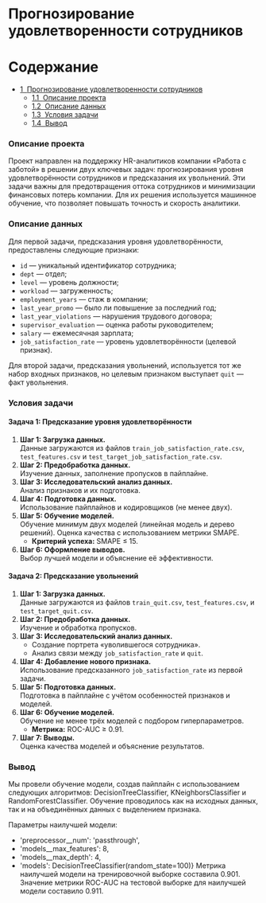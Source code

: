 # Прогнозирование удовлетворенности сотрудников
<h1>Содержание<span class="tocSkip"></span></h1>
<div class="toc"><ul class="toc-item"><li><span><a href="#Прогнозирование-удовлетворенности-сотрудников" data-toc-modified-id="Прогнозирование-удовлетворенности-сотрудников"><span class="toc-item-num">1&nbsp;&nbsp;</span>Прогнозирование удовлетворенности сотрудников</a></span><ul class="toc-item"><li><span><a href="#Описание-проекта" data-toc-modified-id="Описание-проекта-1.1"><span class="toc-item-num">1.1&nbsp;&nbsp;</span>Описание проекта</a></span></li><li><span><a href="#Описание-данных" data-toc-modified-id="Описание-данных-1.2"><span class="toc-item-num">1.2&nbsp;&nbsp;</span>Описание данных</a></span></li><li><span><a href="#Условия-задачи" data-toc-modified-id="Условия-задачи-1.3"><span class="toc-item-num">1.3&nbsp;&nbsp;</span>Условия задачи</a></span></li><li><span><a href="#Вывод" data-toc-modified-id="Вывод-1.4"><span class="toc-item-num">1.4&nbsp;&nbsp;</span>Вывод</a></span></li></ul></li></ul></div>









### Описание проекта

Проект направлен на поддержку HR-аналитиков компании «Работа с заботой» в решении двух ключевых задач: прогнозирования уровня удовлетворённости сотрудников и предсказания их увольнений. Эти задачи важны для предотвращения оттока сотрудников и минимизации финансовых потерь компании. Для их решения используется машинное обучение, что позволяет повышать точность и скорость аналитики.

### Описание данных

Для первой задачи, предсказания уровня удовлетворённости, предоставлены следующие признаки:  
- `id` — уникальный идентификатор сотрудника;  
- `dept` — отдел;  
- `level` — уровень должности;  
- `workload` — загруженность;  
- `employment_years` — стаж в компании;  
- `last_year_promo` — было ли повышение за последний год;  
- `last_year_violations` — нарушения трудового договора;  
- `supervisor_evaluation` — оценка работы руководителем;  
- `salary` — ежемесячная зарплата;  
- `job_satisfaction_rate` — уровень удовлетворённости (целевой признак).  

Для второй задачи, предсказания увольнений, используется тот же набор входных признаков, но целевым признаком выступает `quit` — факт увольнения.

### Условия задачи

#### Задача 1: Предсказание уровня удовлетворённости  
1. **Шаг 1: Загрузка данных.**  
   Данные загружаются из файлов `train_job_satisfaction_rate.csv`, `test_features.csv` и `test_target_job_satisfaction_rate.csv`.  
2. **Шаг 2: Предобработка данных.**  
   Изучение данных, заполнение пропусков в пайплайне.  
3. **Шаг 3: Исследовательский анализ данных.**  
   Анализ признаков и их подготовка.  
4. **Шаг 4: Подготовка данных.**  
   Использование пайплайнов и кодировщиков (не менее двух).  
5. **Шаг 5: Обучение моделей.**  
   Обучение минимум двух моделей (линейная модель и дерево решений). Оценка качества с использованием метрики SMAPE.  
   - **Критерий успеха:** SMAPE ≤ 15.  
6. **Шаг 6: Оформление выводов.**  
   Выбор лучшей модели и объяснение её эффективности.

#### Задача 2: Предсказание увольнений  
1. **Шаг 1: Загрузка данных.**  
   Данные загружаются из файлов `train_quit.csv`, `test_features.csv`, и `test_target_quit.csv`.  
2. **Шаг 2: Предобработка данных.**  
   Изучение и обработка пропусков.  
3. **Шаг 3: Исследовательский анализ данных.**  
   - Создание портрета «уволившегося сотрудника».  
   - Анализ связи между `job_satisfaction_rate` и `quit`.  
4. **Шаг 4: Добавление нового признака.**  
   Использование предсказанного `job_satisfaction_rate` из первой задачи.  
5. **Шаг 5: Подготовка данных.**  
   Подготовка в пайплайне с учётом особенностей признаков и моделей.  
6. **Шаг 6: Обучение моделей.**  
   Обучение не менее трёх моделей с подбором гиперпараметров.  
   - **Метрика:** ROC-AUC ≥ 0.91.  
7. **Шаг 7: Выводы.**  
   Оценка качества моделей и объяснение результатов.

### Вывод

Мы провели обучение модели, создав пайплайн с использованием следующих алгоритмов: DecisionTreeClassifier, KNeighborsClassifier и RandomForestClassifier. Обучение проводилось как на исходных данных, так и на объединённых данных с выделением признака.

Параметры наилучшей модели:
- 'preprocessor__num': 'passthrough',
- 'models__max_features': 8,
- 'models__max_depth': 4,
- 'models': DecisionTreeClassifier(random_state=100)}
Метрика наилучшей модели на тренировочной выборке составила 0.901. Значение метрики ROC-AUC на тестовой выборке для наилучшей модели составило 0.911.
